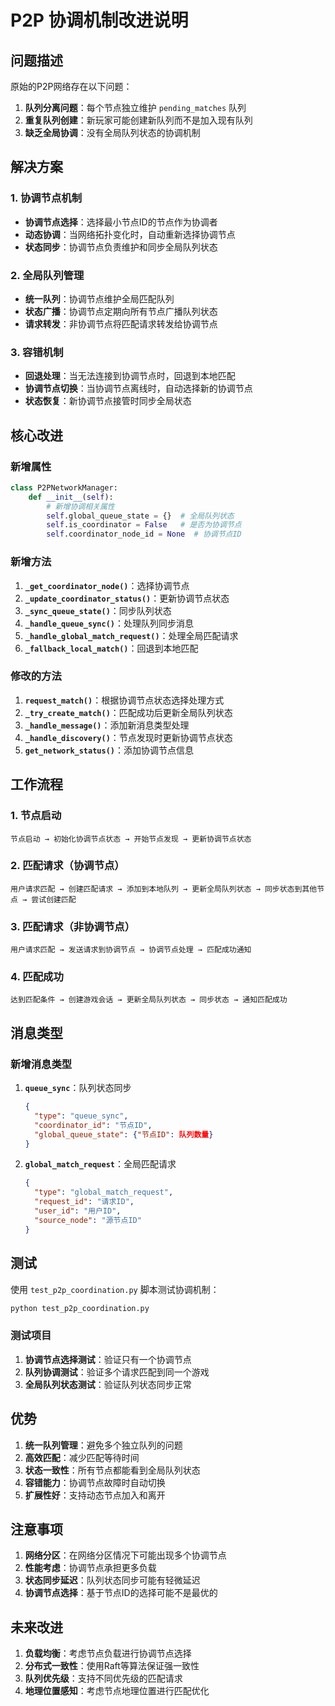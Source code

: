# P2P 协调机制改进说明

## 问题描述

原始的P2P网络存在以下问题：

1. **队列分离问题**：每个节点独立维护 `pending_matches` 队列
2. **重复队列创建**：新玩家可能创建新队列而不是加入现有队列
3. **缺乏全局协调**：没有全局队列状态的协调机制

## 解决方案

### 1. 协调节点机制

- **协调节点选择**：选择最小节点ID的节点作为协调者
- **动态协调**：当网络拓扑变化时，自动重新选择协调节点
- **状态同步**：协调节点负责维护和同步全局队列状态

### 2. 全局队列管理

- **统一队列**：协调节点维护全局匹配队列
- **状态广播**：协调节点定期向所有节点广播队列状态
- **请求转发**：非协调节点将匹配请求转发给协调节点

### 3. 容错机制

- **回退处理**：当无法连接到协调节点时，回退到本地匹配
- **协调节点切换**：当协调节点离线时，自动选择新的协调节点
- **状态恢复**：新协调节点接管时同步全局状态

## 核心改进

### 新增属性

```python
class P2PNetworkManager:
    def __init__(self):
        # 新增协调相关属性
        self.global_queue_state = {}  # 全局队列状态
        self.is_coordinator = False   # 是否为协调节点
        self.coordinator_node_id = None  # 协调节点ID
```

### 新增方法

1. **`_get_coordinator_node()`**：选择协调节点
2. **`_update_coordinator_status()`**：更新协调节点状态
3. **`_sync_queue_state()`**：同步队列状态
4. **`_handle_queue_sync()`**：处理队列同步消息
5. **`_handle_global_match_request()`**：处理全局匹配请求
6. **`_fallback_local_match()`**：回退到本地匹配

### 修改的方法

1. **`request_match()`**：根据协调节点状态选择处理方式
2. **`_try_create_match()`**：匹配成功后更新全局队列状态
3. **`_handle_message()`**：添加新消息类型处理
4. **`_handle_discovery()`**：节点发现时更新协调节点状态
5. **`get_network_status()`**：添加协调节点信息

## 工作流程

### 1. 节点启动

```
节点启动 → 初始化协调节点状态 → 开始节点发现 → 更新协调节点状态
```

### 2. 匹配请求（协调节点）

```
用户请求匹配 → 创建匹配请求 → 添加到本地队列 → 更新全局队列状态 → 同步状态到其他节点 → 尝试创建匹配
```

### 3. 匹配请求（非协调节点）

```
用户请求匹配 → 发送请求到协调节点 → 协调节点处理 → 匹配成功通知
```

### 4. 匹配成功

```
达到匹配条件 → 创建游戏会话 → 更新全局队列状态 → 同步状态 → 通知匹配成功
```

## 消息类型

### 新增消息类型

1. **`queue_sync`**：队列状态同步
   ```json
   {
     "type": "queue_sync",
     "coordinator_id": "节点ID",
     "global_queue_state": {"节点ID": 队列数量}
   }
   ```

2. **`global_match_request`**：全局匹配请求
   ```json
   {
     "type": "global_match_request",
     "request_id": "请求ID",
     "user_id": "用户ID",
     "source_node": "源节点ID"
   }
   ```

## 测试

使用 `test_p2p_coordination.py` 脚本测试协调机制：

```bash
python test_p2p_coordination.py
```

### 测试项目

1. **协调节点选择测试**：验证只有一个协调节点
2. **队列协调测试**：验证多个请求匹配到同一个游戏
3. **全局队列状态测试**：验证队列状态同步正常

## 优势

1. **统一队列管理**：避免多个独立队列的问题
2. **高效匹配**：减少匹配等待时间
3. **状态一致性**：所有节点都能看到全局队列状态
4. **容错能力**：协调节点故障时自动切换
5. **扩展性好**：支持动态节点加入和离开

## 注意事项

1. **网络分区**：在网络分区情况下可能出现多个协调节点
2. **性能考虑**：协调节点承担更多负载
3. **状态同步延迟**：队列状态同步可能有轻微延迟
4. **协调节点选择**：基于节点ID的选择可能不是最优的

## 未来改进

1. **负载均衡**：考虑节点负载进行协调节点选择
2. **分布式一致性**：使用Raft等算法保证强一致性
3. **队列优先级**：支持不同优先级的匹配请求
4. **地理位置感知**：考虑节点地理位置进行匹配优化